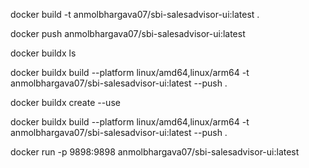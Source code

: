 <!-- first step 
(While creating a new image dont forget to change this name anmolbhargava07/sbi-ui to anmolbhargava07/new-name) --> 
docker build -t anmolbhargava07/sbi-salesadvisor-ui:latest .

<!-- second step -->
docker push anmolbhargava07/sbi-salesadvisor-ui:latest

<!-- Third step -->
docker buildx ls
 
<!-- Fourth step -->
 docker buildx build --platform linux/amd64,linux/arm64 -t anmolbhargava07/sbi-salesadvisor-ui:latest --push .

 <!-- If error comes (for ex : multi-platform issue, then run other command) -->
 docker buildx create --use

 <!-- Then again run  -->
docker buildx build --platform linux/amd64,linux/arm64 -t anmolbhargava07/sbi-salesadvisor-ui:latest --push .

<!-- run the docker app in local-->
docker run -p 9898:9898 anmolbhargava07/sbi-salesadvisor-ui:latest 